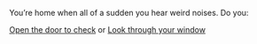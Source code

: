 You’re home when all of a sudden you hear weird noises.
Do you:

[Open the door to check](open-door.md) or [Look through your window](look-through-the-window.md)